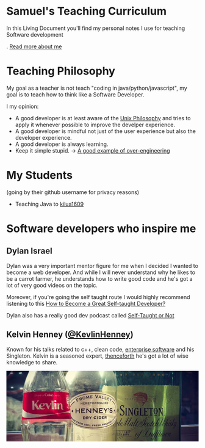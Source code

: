 # Samuel's Teaching Curriculum

In this Living Document you'll find my personal notes I use for teaching Software development  

. [Read more about me](about_me.md)

# Teaching Philosophy

My goal as a teacher is not teach "coding in java/python/javascript", my goal is to teach how to think like a Software Developer.

I my opinion:
- A good developer is at least aware of the [Unix Philosophy](philosophy/unix_philosophy.md) and tries to apply it whenever possible to improve the develper experience.
- A good developer is mindful not just of the user experience but also the developer experience.
- A good developer is always learning.
- Keep it simple stupid. -> [A good example of over-engineering](https://www.youtube.com/watch?v=-AQfQFcXac8)

# My Students
(going by their github username for privacy reasons)

- Teaching Java to [kilua1609](https://github.com/metruzanca/Java-Tutoring-Kilua1609)


# Software developers who inspire me

## Dylan Israel
Dylan was a very important mentor figure for me when I decided I wanted to become a web developer. And while I will never understand why he likes to be a carrot farmer, he understands how to write good code and he's got a lot of very good videos on the topic.

Moreover, if you're going the self taught route I would highly recommend listening to this [How to Become a Great Self-taught Developer?](https://www.youtube.com/watch?v=qz20-GYu_38)

Dylan also has a really good dev podcast called [Self-Taught or Not](https://www.selftaughtornot.com/)


## Kelvin Henney ([@KevlinHenney](https://twitter.com/KevlinHenney))

Known for his talks related to c++, clean code, [enterprise software](https://www.youtube.com/watch?v=dC9vdQkU-xI) and his Singleton.
Kelvin is a seasoned expert, [thenceforth](https://youtu.be/dC9vdQkU-xI?t=958) he's got a lot of wise knowledge to share.

![Kelvin Henney's Singleton](assets/singleton.bmp)
